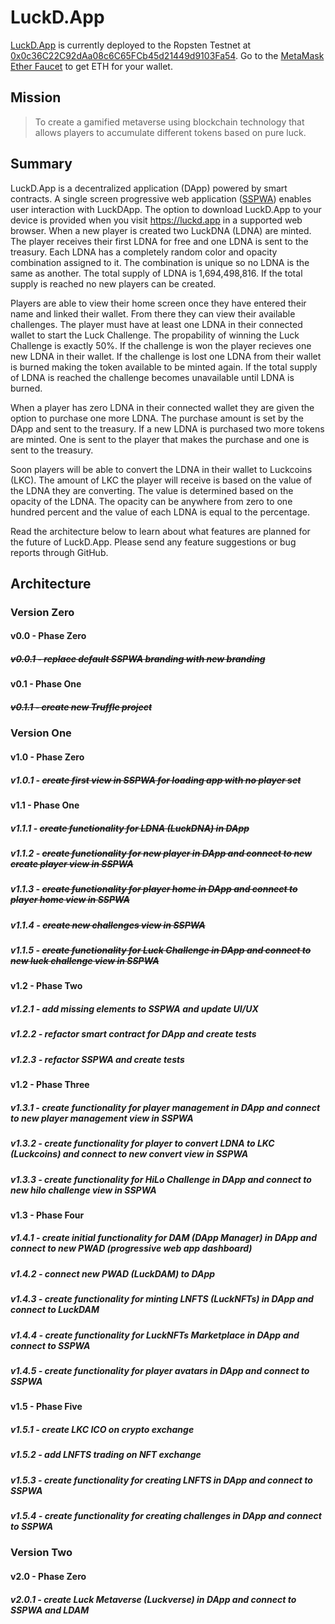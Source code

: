 # LuckD.App
 [LuckD.App](https://luckd.app "LuckD.App") is currently deployed to the Ropsten Testnet at [0x0c36C22C92dAa08c6C65FCb45d21449d9103Fa54](https://ropsten.etherscan.io/address/0x0c36C22C92dAa08c6C65FCb45d21449d9103Fa54 "View on Etherscan"). Go to the [MetaMask Ether Faucet](https://faucet.metamask.io/ "MetaMask Ether Faucet") to get ETH for your wallet.


## Mission

> To create a gamified metaverse using blockchain technology that allows players to accumulate different tokens based on pure luck.



## Summary

LuckD.App is a decentralized application (DApp) powered by smart contracts. A single screen progressive web application ([SSPWA](https://sspw.app "Interact with the SSPWA Template")) enables user interaction with LuckDApp. The option to download LuckD.App to your device is provided when you visit https://luckd.app in a supported web browser. When a new player is created two LuckDNA (LDNA) are minted. The player receives their first LDNA for free and one LDNA is sent to the treasury. Each LDNA has a completely random color and opacity combination assigned to it. The combination is unique so no LDNA is the same as another. The total supply of LDNA is 1,694,498,816. If the total supply is reached no new players can be created.

Players are able to view their home screen once they have entered their name and linked their wallet. From there they can view their available challenges. The player must have at least one LDNA in their connected wallet to start the Luck Challenge. The propability of winning the Luck Challenge is exactly 50%. If the challenge is won the player recieves one new LDNA in their wallet. If the challenge is lost one LDNA from their wallet is burned making the token available to be minted again. If the total supply of LDNA is reached the challenge becomes unavailable until LDNA is burned.

When a player has zero LDNA in their connected wallet they are given the option to purchase one more LDNA. The purchase amount is set by the DApp and sent to the treasury. If a new LDNA is purchased two more tokens are minted. One is sent to the player that makes the purchase and one is sent to the treasury.

Soon players will be able to convert the LDNA in their wallet to Luckcoins (LKC). The amount of LKC the player will receive is based on the value of the LDNA they are converting. The value is determined based on the opacity of the LDNA. The opacity can be anywhere from zero to one hundred percent and the value of each LDNA is equal to the percentage.

Read the architecture below to learn about what features are planned for the future of LuckD.App. Please send any feature suggestions or bug reports through GitHub.



## Architecture


### Version Zero


#### v0.0 - Phase Zero

##### ~~v0.0.1 - replace default SSPWA branding with new branding~~

#### v0.1 - Phase One

##### ~~v0.1.1 - create new Truffle project~~


### Version One


#### v1.0 - Phase Zero

##### v1.0.1 - ~~create first view in SSPWA for loading app with no player set~~

#### v1.1 - Phase One

##### v1.1.1 - ~~create functionality for LDNA (LuckDNA) in DApp~~

##### v1.1.2 - ~~create functionality for new player in DApp and connect to new create player view in SSPWA~~

##### v1.1.3 - ~~create functionality for player home in DApp and connect to player home view in SSPWA~~

##### v1.1.4 - ~~create new challenges view in SSPWA~~

##### v1.1.5 - ~~create functionality for Luck Challenge in DApp and connect to new luck challenge view in SSPWA~~

#### v1.2 - Phase Two

##### v1.2.1 - add missing elements to SSPWA and update UI/UX

##### v1.2.2 - refactor smart contract for DApp and create tests

##### v1.2.3 - refactor SSPWA and create tests

#### v1.2 - Phase Three

##### v1.3.1 - create functionality for player management in DApp and connect to new player management view in SSPWA

##### v1.3.2 - create functionality for player to convert LDNA to LKC (Luckcoins) and connect to new convert view in SSPWA

##### v1.3.3 - create functionality for HiLo Challenge in DApp and connect to new hilo challenge view in SSPWA

#### v1.3 - Phase Four

##### v1.4.1 - create initial functionality for DAM (DApp Manager) in DApp and connect to new PWAD (progressive web app dashboard)

##### v1.4.2 - connect new PWAD (LuckDAM) to DApp

##### v1.4.3 - create functionality for minting LNFTS (LuckNFTs) in DApp and connect to LuckDAM

##### v1.4.4 - create functionality for LuckNFTs Marketplace in DApp and connect to SSPWA

##### v1.4.5 - create functionality for player avatars in DApp and connect to SSPWA

#### v1.5 - Phase Five

##### v1.5.1 - create LKC ICO on crypto exchange

##### v1.5.2 - add LNFTS trading on NFT exchange

##### v1.5.3 - create functionality for creating LNFTS in DApp and connect to SSPWA

##### v1.5.4 - create functionality for creating challenges in DApp and connect to SSPWA


### Version Two


#### v2.0 - Phase Zero

##### v2.0.1 - create Luck Metaverse (Luckverse) in DApp and connect to SSPWA and LDAM
